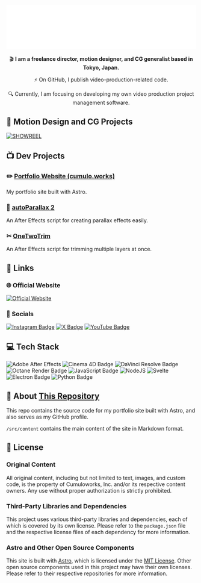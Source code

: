 #

<center>

![Cumuloworks](./public/typography_white.svg)

🎬️ **I am a freelance director, motion designer, and CG generalist based in Tokyo, Japan.**

⚡️ On GitHub, I publish video-production-related code.

🔍️ Currently, I am focusing on developing my own video production project management software.

</center>

## 🎨 Motion Design and CG Projects

[![SHOWREEL](https://img.youtube.com/vi/ES8CtZN4e5g/maxresdefault.jpg)](https://youtu.be/ES8CtZN4e5g?si=bq9CFslZCCK27PAy)

## 📺 Dev Projects

### ✏️ [Portfolio Website (cumulo.works)](https://cumulo.works/)

My portfolio site built with Astro.

### 📸 [autoParallax 2](https://cumulo.works/downloads/autoparallax2)

An After Effects script for creating parallax effects easily.

### ✂ [OneTwoTrim](https://cumulo.works/downloads/onetwotrim)

An After Effects script for trimming multiple layers at once.

## 🔗 Links

### 🌐 Official Website

[![Official Website](https://img.shields.io/badge/cumulo.works-1d3744?logo=googlechrome&logoColor=fff&style=for-the-badge)](https://cumulo.works/)

### 💬 Socials

[![Instagram Badge](https://img.shields.io/badge/Instagram-E4405F?logo=instagram&logoColor=fff&style=for-the-badge)](https://instagram.com/cumuloworks)
[![X Badge](https://img.shields.io/badge/X-000?logo=x&logoColor=fff&style=for-the-badge)](https://x.com/cumuloworks)
[![YouTube Badge](https://img.shields.io/badge/YouTube-FF0000?logo=youtube&logoColor=fff&style=for-the-badge)](https://www.youtube.com/@cumuloworks)

## 💻 Tech Stack

![Adobe After Effects](https://img.shields.io/badge/Adobe%20After%20Effects-9999FF.svg?style=flat-square&logo=Adobe%20After%20Effects&logoColor=white)
![Cinema 4D Badge](https://img.shields.io/badge/Cinema%204D-011A6A?logo=cinema4d&logoColor=fff&style=flat-square)
![DaVinci Resolve Badge](https://img.shields.io/badge/DaVinci%20Resolve-233A51?logo=davinciresolve&logoColor=fff&style=flat-square)
![Octane Render Badge](https://img.shields.io/badge/Octane%20Render-000?logo=octanerender&logoColor=fff&style=flat-square)
![JavaScript Badge](https://img.shields.io/badge/JavaScript-F7DF1E?logo=javascript&logoColor=000&style=flat-square)
![NodeJS](https://img.shields.io/badge/node.js-6DA55F?style=flat-square&logo=node.js&logoColor=white)
![Svelte](https://img.shields.io/badge/svelte-%23f1413d.svg?style=flat-square&logo=svelte&logoColor=white)
![Electron Badge](https://img.shields.io/badge/Electron-47848F?logo=electron&logoColor=fff&style=flat-square)
![Python Badge](https://img.shields.io/badge/Python-3776AB?logo=python&logoColor=fff&style=flat-square)

## 📁 About [This Repository](https://github.com/cumuloworks/cumuloworks)

This repo contains the source code for my portfolio site built with Astro, and also serves as my GitHub profile.

`/src/content` contains the main content of the site in Markdown format.

## 📝 License

### Original Content

All original content, including but not limited to text, images, and custom code, is the property of Cumuloworks, Inc. and/or its respective content owners. Any use without proper authorization is strictly prohibited.

### Third-Party Libraries and Dependencies

This project uses various third-party libraries and dependencies, each of which is covered by its own license. Please refer to the `package.json` file and the respective license files of each dependency for more information.

### Astro and Other Open Source Components

This site is built with [Astro](https://astro.build/), which is licensed under the [MIT License](https://github.com/withastro/astro/blob/main/LICENSE). Other open source components used in this project may have their own licenses. Please refer to their respective repositories for more information.
